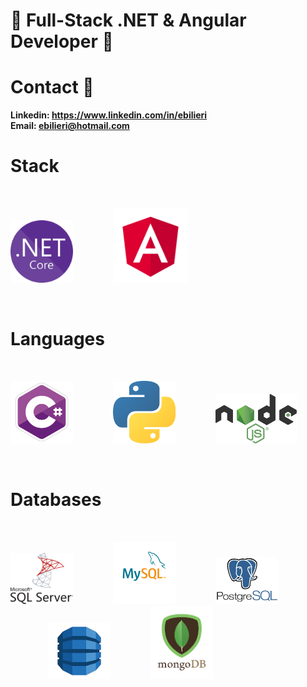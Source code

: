 # 👋 Full-Stack .NET & Angular Developer 👋

# Contact 💬
**Linkedin: https://www.linkedin.com/in/ebilieri**
<br>
**Email:    ebilieri@hotmail.com**

# Stack
<br>
<p align="left">
  <img src="https://github.com/ebilieri/ebilieri/blob/main/assets/NET_Core_Logo.svg" width="100" title=".Net Core">
  <img src="https://github.com/ebilieri/ebilieri/blob/main/assets/Angular.png" width="120" title="Angular" hspace="60">
</p>
<br>

# Languages
<br>
<p align="left">
  <img src="https://github.com/ebilieri/ebilieri/blob/main/assets/c%23.png" width="100" title="C#">
  <img src="https://github.com/ebilieri/ebilieri/blob/main/assets/python.png" width="100" title="Python" hspace="60">
  <img src="https://github.com/ebilieri/ebilieri/blob/main/assets/node-js.png" width="130" title="Node JS">
</p>
<br>

# Databases
<br>
<p align="left">
  <img src="https://github.com/ebilieri/ebilieri/blob/main/assets/ms-sql-server.png" width="100" title="Microsoft SQL Server">
  <img src="https://github.com/ebilieri/ebilieri/blob/main/assets/mysql.png" width="100" title="MySQL" hspace="60">
  <img src="https://github.com/ebilieri/ebilieri/blob/main/assets/postgresql-logo.png" width="100" title="PostgreSQL">
  <img src="https://github.com/ebilieri/ebilieri/blob/main/assets/DynamoDB.png" width="100" title="DynamoDB" hspace="60">
  <img src="https://github.com/ebilieri/ebilieri/blob/main/assets/mongodb-logo.png" width="100" title="MongoDB">
  
</p>
<br>
<!--
**ebilieri/ebilieri** is a ✨ _special_ ✨ repository because its `README.md` (this file) appears on your GitHub profile.

Here are some ideas to get you started:

- 🔭 I’m currently working on ...
- 🌱 I’m currently learning ...
- 👯 I’m looking to collaborate on ...
- 🤔 I’m looking for help with ...
- 💬 Ask me about ...
- 📫 How to reach me: ...
- 😄 Pronouns: ...
- ⚡ Fun fact: ...
-->
